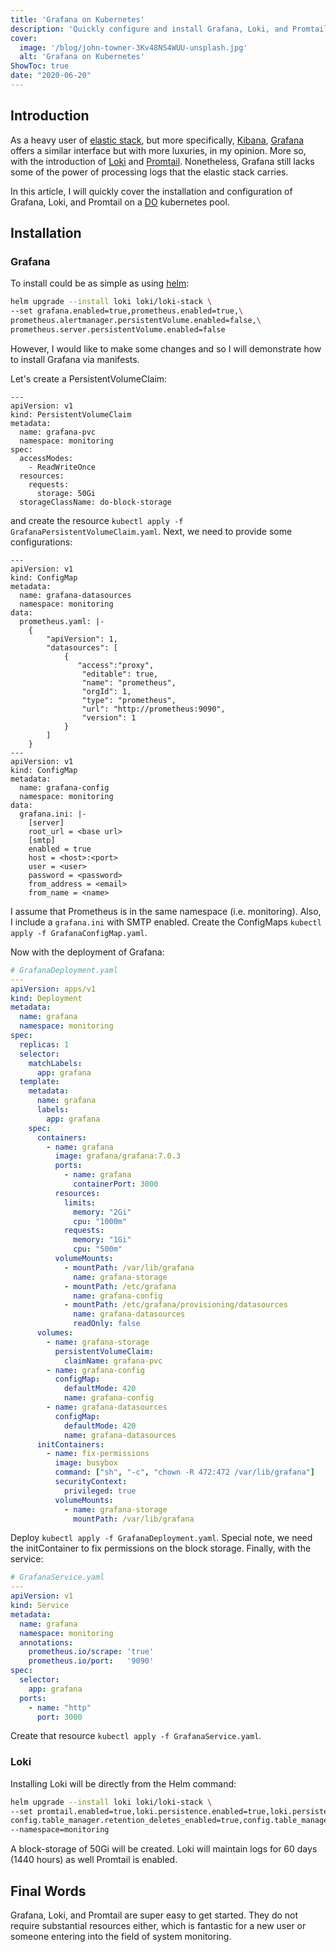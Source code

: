 ```yaml
---
title: 'Grafana on Kubernetes'
description: 'Quickly configure and install Grafana, Loki, and Promtail on Kubernetes.'
cover:
  image: '/blog/john-towner-3Kv48NS4WUU-unsplash.jpg'
  alt: 'Grafana on Kubernetes'
ShowToc: true
date: "2020-06-20"
---
```


## Introduction
As a heavy user of [elastic stack](https://www.elastic.co/), but more specifically, 
[Kibana](https://www.elastic.co/kibana), [Grafana](https://grafana.com/) offers a similar 
interface but with more luxuries, in my opinion. More so, with 
the introduction of [Loki](https://grafana.com/oss/loki/) and [Promtail](https://github.com/grafana/loki/tree/master/docs/clients/promtail). 
Nonetheless, Grafana still lacks some of the power of processing logs that the elastic stack
carries.

In this article, I will quickly cover the installation and configuration of Grafana, Loki, and Promtail on a 
[DO](https://m.do.co/c/6ceb645458ec) kubernetes pool.

## Installation
### Grafana
To install could be as simple as using [helm](https://github.com/grafana/loki/blob/master/docs/installation/helm.md):

```bash
helm upgrade --install loki loki/loki-stack \
--set grafana.enabled=true,prometheus.enabled=true,\
prometheus.alertmanager.persistentVolume.enabled=false,\
prometheus.server.persistentVolume.enabled=false
```

However, I would like to make some changes and so I will demonstrate how to install Grafana via manifests.

Let's create a PersistentVolumeClaim:

```yaml[GrafanaPersistentVolumeClaim.yaml]
---
apiVersion: v1
kind: PersistentVolumeClaim
metadata:
  name: grafana-pvc
  namespace: monitoring
spec:
  accessModes:
    - ReadWriteOnce
  resources:
    requests:
      storage: 50Gi
  storageClassName: do-block-storage
```

and create the resource `kubectl apply -f GrafanaPersistentVolumeClaim.yaml`. Next, we need to provide some configurations:

```yaml[GrafanaConfigMap.yaml]
---
apiVersion: v1
kind: ConfigMap
metadata:
  name: grafana-datasources
  namespace: monitoring
data:
  prometheus.yaml: |-
    {
        "apiVersion": 1,
        "datasources": [
            {
               "access":"proxy",
                "editable": true,
                "name": "prometheus",
                "orgId": 1,
                "type": "prometheus",
                "url": "http://prometheus:9090",
                "version": 1
            }
        ]
    }
---
apiVersion: v1
kind: ConfigMap
metadata:
  name: grafana-config
  namespace: monitoring
data:
  grafana.ini: |-
    [server]
    root_url = <base url>
    [smtp]
    enabled = true
    host = <host>:<port>
    user = <user>
    password = <password>
    from_address = <email>
    from_name = <name>
```

I assume that Prometheus is in the same namespace (i.e. monitoring). Also, I include a `grafana.ini` with SMTP enabled. 
Create the ConfigMaps `kubectl apply -f GrafanaConfigMap.yaml`. 

Now with the deployment of Grafana:

```yaml
# GrafanaDeployment.yaml
---
apiVersion: apps/v1
kind: Deployment
metadata:
  name: grafana
  namespace: monitoring
spec:
  replicas: 1
  selector:
    matchLabels:
      app: grafana
  template:
    metadata:
      name: grafana
      labels:
        app: grafana
    spec:
      containers:
        - name: grafana
          image: grafana/grafana:7.0.3
          ports:
            - name: grafana
              containerPort: 3000
          resources:
            limits:
              memory: "2Gi"
              cpu: "1000m"
            requests:
              memory: "1Gi"
              cpu: "500m"
          volumeMounts:
            - mountPath: /var/lib/grafana
              name: grafana-storage
            - mountPath: /etc/grafana
              name: grafana-config
            - mountPath: /etc/grafana/provisioning/datasources
              name: grafana-datasources
              readOnly: false
      volumes:
        - name: grafana-storage
          persistentVolumeClaim:
            claimName: grafana-pvc
        - name: grafana-config
          configMap:
            defaultMode: 420
            name: grafana-config
        - name: grafana-datasources
          configMap:
            defaultMode: 420
            name: grafana-datasources
      initContainers:
        - name: fix-permissions
          image: busybox
          command: ["sh", "-c", "chown -R 472:472 /var/lib/grafana"]
          securityContext:
            privileged: true
          volumeMounts:
            - name: grafana-storage
              mountPath: /var/lib/grafana
```

Deploy `kubectl apply -f GrafanaDeployment.yaml`. Special note, we need the initContainer to fix permissions on the block storage. Finally, with the service:

```yaml
# GrafanaService.yaml
---
apiVersion: v1
kind: Service
metadata:
  name: grafana
  namespace: monitoring
  annotations:
    prometheus.io/scrape: 'true'
    prometheus.io/port:   '9090'
spec:
  selector:
    app: grafana
  ports:
    - name: "http"
      port: 3000
```

Create that resource `kubectl apply -f GrafanaService.yaml`.

### Loki
Installing Loki will be directly from the Helm command:

```bash
helm upgrade --install loki loki/loki-stack \
--set promtail.enabled=true,loki.persistence.enabled=true,loki.persistence.size=50Gi,\
config.table_manager.retention_deletes_enabled=true,config.table_manager.retention_period=1440h \
--namespace=monitoring
```

A block-storage of 50Gi will be created. Loki will maintain logs for 60 days (1440 hours) as well Promtail is enabled.

## Final Words
Grafana, Loki, and Promtail are super easy to get started. They do not require substantial resources either, which is fantastic for a new user or 
someone entering into the field of system monitoring.
